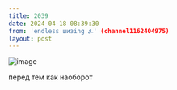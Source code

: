 ```yaml
---
title: 2039
date: 2024-04-18 08:39:30
from: 'endless шизing ⍼' (channel1162404975)
layout: post
---
```


![image](photos/photo_319@18-04-2024_08-39-30.jpg)

перед тем как наоборот
